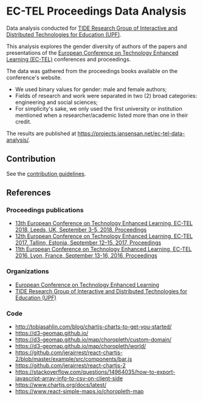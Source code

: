 # EC-TEL Proceedings Data Analysis

Data analysis conducted for [TIDE Research Group of Interactive and Distributed Technologies for Education (UPF)](https://www.upf.edu/web/tide).

This analysis explores the gender diversity of authors of the papers and presentations of the [European Conference on Technology Enhanced Learning (EC-TEL)](http://www.ec-tel.eu/) conferences and proceedings.

The data was gathered from the proceedings books available on the conference's website.

- We used binary values for gender: male and female authors;</li>
- Fields of research and work were separated in two (2) broad categories: engineering and social sciences;</li>
- For simplicity's sake, we only used the first university or institution mentioned when a researcher/academic listed more than one in their credit.</li>

The results are published at <https://projects.jansensan.net/ec-tel-data-analysis/>.


## Contribution

See the [contribution guidelines](./contributing.md).


## References

### Proceedings publications

- [13th European Conference on Technology Enhanced Learning, EC-TEL 2018, Leeds, UK, September 3-5, 2018, Proceedings](https://link.springer.com/book/10.1007/978-3-319-98572-5)
- [12th European Conference on Technology Enhanced Learning, EC-TEL 2017, Tallinn, Estonia, September 12–15, 2017, Proceedings](https://link.springer.com/book/10.1007/978-3-319-66610-5)
- [11th European Conference on Technology Enhanced Learning, EC-TEL 2016, Lyon, France, September 13-16, 2016, Proceedings](https://link.springer.com/book/10.1007%2F978-3-319-45153-4)


### Organizations

- [European Conference on Technology Enhanced Learning](http://www.ec-tel.eu/)
- [TIDE Research Group of Interactive and Distributed Technologies for Education (UPF)](https://www.upf.edu/web/tide)


### Code

- <http://tobiasahlin.com/blog/chartjs-charts-to-get-you-started/>
- <https://d3-geomap.github.io/>
- <https://d3-geomap.github.io/map/choropleth/custom-domain/>
- <https://d3-geomap.github.io/map/choropleth/world/>
- <https://github.com/jerairrest/react-chartjs-2/blob/master/example/src/components/bar.js>
- <https://github.com/jerairrest/react-chartjs-2>
- <https://stackoverflow.com/questions/14964035/how-to-export-javascript-array-info-to-csv-on-client-side>
- <https://www.chartjs.org/docs/latest/>
- <https://www.react-simple-maps.io/choropleth-map>